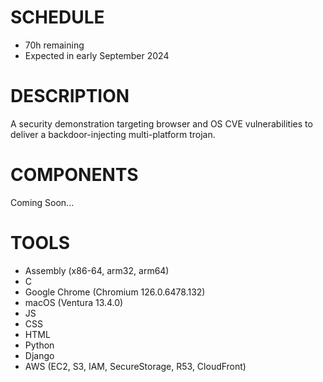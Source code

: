 # SCHEDULE
* 70h remaining
* Expected in early September 2024

# DESCRIPTION
A security demonstration targeting browser and OS CVE vulnerabilities to deliver a backdoor-injecting multi-platform trojan. 

# COMPONENTS
Coming Soon...

# TOOLS
* Assembly (x86-64, arm32, arm64)
* C
* Google Chrome (Chromium 126.0.6478.132)
* macOS (Ventura 13.4.0) 
* JS
* CSS
* HTML
* Python
* Django
* AWS (EC2, S3, IAM, SecureStorage, R53, CloudFront)
